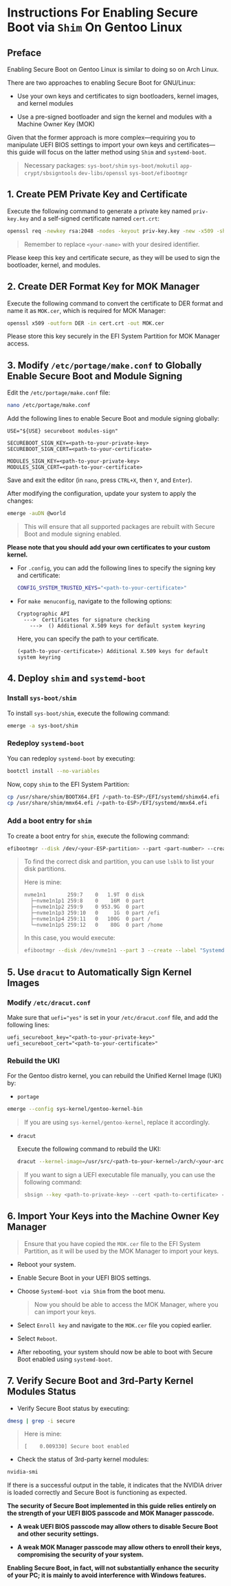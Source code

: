 # Instructions For Enabling Secure Boot via `Shim` On Gentoo Linux

## Preface

Enabling Secure Boot on Gentoo Linux is similar to doing so on Arch Linux.

There are two approaches to enabling Secure Boot for GNU/Linux:

- Use your own keys and certificates to sign bootloaders, kernel images, and kernel modules

- Use a pre-signed bootloader and sign the kernel and modules with a Machine Owner Key (MOK)

Given that the former approach is more complex—requiring you to manipulate UEFI BIOS settings to import your own keys and certificates—this guide will focus on the latter method using `Shim` and `systemd-boot`.

> Necessary packages: `sys-boot/shim` `sys-boot/mokutil` `app-crypt/sbsigntools` `dev-libs/openssl` `sys-boot/efibootmgr`

## 1. Create PEM Private Key and Certificate

Execute the following command to generate a private key named `priv-key.key` and a self-signed certificate named `cert.crt`:

```bash
openssl req -newkey rsa:2048 -nodes -keyout priv-key.key -new -x509 -sha256 -days 3650 -subj "/CN=<your-name> Machine Owner Key/" -out cert.crt
```

> Remember to replace `<your-name>` with your desired identifier.

Please keep this key and certificate secure, as they will be used to sign the bootloader, kernel, and modules.

## 2. Create DER Format Key for MOK Manager

Execute the following command to convert the certificate to DER format and name it as `MOK.cer`, which is required for MOK Manager:

```bash
openssl x509 -outform DER -in cert.crt -out MOK.cer
```

Please store this key securely in the EFI System Partition for MOK Manager access.

## 3. Modify `/etc/portage/make.conf` to Globally Enable Secure Boot and Module Signing

Edit the `/etc/portage/make.conf` file:

```bash
nano /etc/portage/make.conf
```

Add the following lines to enable Secure Boot and module signing globally:

```
USE="${USE} secureboot modules-sign"

SECUREBOOT_SIGN_KEY=<path-to-your-private-key>
SECUREBOOT_SIGN_CERT=<path-to-your-certificate>

MODULES_SIGN_KEY=<path-to-your-private-key>
MODULES_SIGN_CERT=<path-to-your-certificate>
```

Save and exit the editor (in `nano`, press `CTRL+X`, then `Y`, and `Enter`).

After modifying the configuration, update your system to apply the changes:

```bash
emerge -auDN @world
```

> This will ensure that all supported packages are rebuilt with Secure Boot and module signing enabled.

**Please note that you should add your own certificates to your custom kernel.**

- For `.config`, you can add the following lines to specify the signing key and certificate:

  ```bash
  CONFIG_SYSTEM_TRUSTED_KEYS="<path-to-your-certificate>"
  ```

- For `make menuconfig`, navigate to the following options:

  ```
  Cryptographic API
    --->  Certificates for signature checking
      --->  () Additional X.509 keys for default system keyring
  ```

    Here, you can specify the path to your certificate.

    `(<path-to-your-certificate>) Additional X.509 keys for default system keyring`

## 4. Deploy `shim` and `systemd-boot`

### Install `sys-boot/shim`

To install `sys-boot/shim`, execute the following command:

```bash
emerge -a sys-boot/shim
```

### Redeploy `systemd-boot`

You can redeploy `systemd-boot` by executing:

```bash
bootctl install --no-variables
```

Now, copy `shim` to the EFI System Partition:

```bash
cp /usr/share/shim/BOOTX64.EFI /<path-to-ESP>/EFI/systemd/shimx64.efi
cp /usr/share/shim/mmx64.efi /<path-to-ESP>/EFI/systemd/mmx64.efi
```

### Add a boot entry for `shim`

To create a boot entry for `shim`, execute the following command:

```bash
efibootmgr --disk /dev/<your-ESP-partition> --part <part-number> --create --label "Systemd-boot via Shim" --loader '\EFI\systemd\shimx64.efi' --unicode '\EFI\systemd\systemd-bootx64.efi'
```

> To find the correct disk and partition, you can use `lsblk` to list your disk partitions.
>
> Here is mine:
>
> ```
> nvme1n1       259:7    0   1.9T  0 disk 
>   ├─nvme1n1p1 259:8    0    16M  0 part 
>   ├─nvme1n1p2 259:9    0 953.9G  0 part 
>   ├─nvme1n1p3 259:10   0     1G  0 part /efi
>   ├─nvme1n1p4 259:11   0   100G  0 part /
>   └─nvme1n1p5 259:12   0    80G  0 part /home
> ```
>
> In this case, you would execute:
>
> ```bash
> efibootmgr --disk /dev/nvme1n1 --part 3 --create --label "Systemd-boot via Shim" --loader '\EFI\systemd\shimx64.efi' --unicode '\EFI\systemd\systemd-bootx64.efi'
> ```

## 5. Use `dracut` to Automatically Sign Kernel Images

### Modify `/etc/dracut.conf`

Make sure that `uefi="yes"` is set in your `/etc/dracut.conf` file, and add the following lines:

```
uefi_secureboot_key="<path-to-your-private-key>"
uefi_secureboot_cert="<path-to-your-certificate>"
```

### Rebuild the UKI

For the Gentoo distro kernel, you can rebuild the Unified Kernel Image (UKI) by:

- `portage`

```bash
emerge --config sys-kernel/gentoo-kernel-bin
```

> If you are using `sys-kernel/gentoo-kernel`, replace it accordingly.

- `dracut`

  Execute the following command to rebuild the UKI:

  ```bash
  dracut --kernel-image=/usr/src/<path-to-your-kernel>/arch/<your-architecture>/boot/bzImage
  ```

> If you want to sign a UEFI executable file manually, you can use the following command:
>
>   ```bash
>   sbsign --key <path-to-private-key> --cert <path-to-certificate> --output /<path-to-ESP>/EFI/Linux/<your-UKI> /<path-to-ESP>/EFI/Linux/<your-UKI>
>   ```

## 6. Import Your Keys into the Machine Owner Key Manager

> Ensure that you have copied the `MOK.cer` file to the EFI System Partition, as it will be used by the MOK Manager to import your keys.

- Reboot your system.

- Enable Secure Boot in your UEFI BIOS settings.

- Choose `Systemd-boot via Shim` from the boot menu.

  > Now you should be able to access the MOK Manager, where you can import your keys.

- Select `Enroll key` and navigate to the `MOK.cer` file you copied earlier.

- Select `Reboot`.

- After rebooting, your system should now be able to boot with Secure Boot enabled using `systemd-boot`.

## 7. Verify Secure Boot and 3rd-Party Kernel Modules Status

- Verify Secure Boot status by executing:

```bash
dmesg | grep -i secure
```

> Here is mine:
>
> ```
> [    0.009330] Secure boot enabled
> ```

- Check the status of 3rd-party kernel modules:

```bash
nvidia-smi
```

If there is a successful output in the table, it indicates that the NVIDIA driver is loaded correctly and Secure Boot is functioning as expected.


**The security of Secure Boot implemented in this guide relies entirely on the strength of your UEFI BIOS passcode and MOK Manager passcode.**

- **A weak UEFI BIOS passcode may allow others to disable Secure Boot and other security settings.**

- **A weak MOK Manager passcode may allow others to enroll their keys, compromising the security of your system.**

**Enabling Secure Boot, in fact, will not substantially enhance the security of your PC; it is mainly to avoid interference with Windows features.**